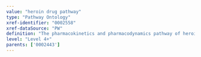 ```yaml
---
value: "heroin drug pathway"
type: "Pathway Ontology"
xref-identifier: "0002558"
xref-dataSource: "PW"
definition: "The pharmacokinetics and pharmacodynamics pathway of heroin, an opioid painkiller and a narcotic. Chemically is 3,6-diacetyl ester of morphine. Genetic variations can result in changes in drug availability and can cause differences in the response of the organism to the drug."
level: "Level 4+"
parents: ['0002443']
---
```

